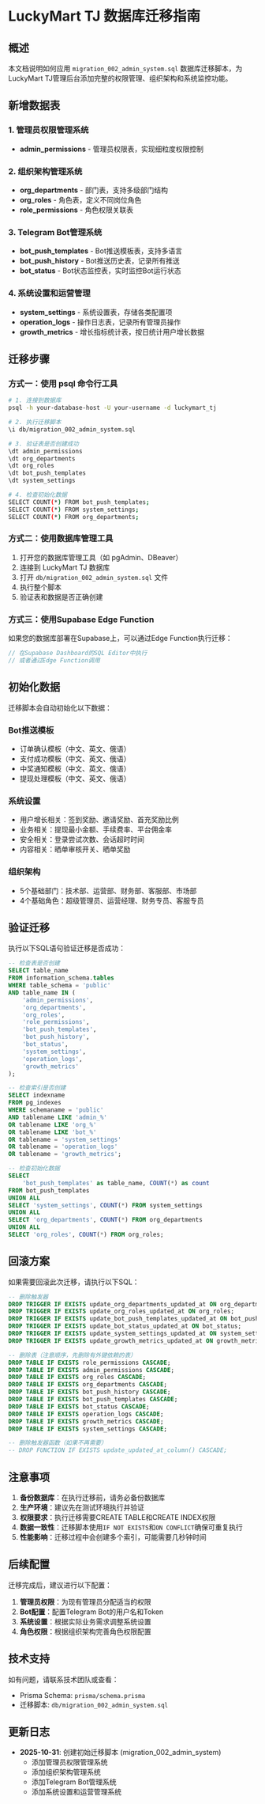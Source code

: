 # LuckyMart TJ 数据库迁移指南

## 概述

本文档说明如何应用 `migration_002_admin_system.sql` 数据库迁移脚本，为LuckyMart TJ管理后台添加完整的权限管理、组织架构和系统监控功能。

## 新增数据表

### 1. 管理员权限管理系统
- **admin_permissions** - 管理员权限表，实现细粒度权限控制

### 2. 组织架构管理系统
- **org_departments** - 部门表，支持多级部门结构
- **org_roles** - 角色表，定义不同岗位角色
- **role_permissions** - 角色权限关联表

### 3. Telegram Bot管理系统
- **bot_push_templates** - Bot推送模板表，支持多语言
- **bot_push_history** - Bot推送历史表，记录所有推送
- **bot_status** - Bot状态监控表，实时监控Bot运行状态

### 4. 系统设置和运营管理
- **system_settings** - 系统设置表，存储各类配置项
- **operation_logs** - 操作日志表，记录所有管理员操作
- **growth_metrics** - 增长指标统计表，按日统计用户增长数据

## 迁移步骤

### 方式一：使用 psql 命令行工具

```bash
# 1. 连接到数据库
psql -h your-database-host -U your-username -d luckymart_tj

# 2. 执行迁移脚本
\i db/migration_002_admin_system.sql

# 3. 验证表是否创建成功
\dt admin_permissions
\dt org_departments
\dt org_roles
\dt bot_push_templates
\dt system_settings

# 4. 检查初始化数据
SELECT COUNT(*) FROM bot_push_templates;
SELECT COUNT(*) FROM system_settings;
SELECT COUNT(*) FROM org_departments;
```

### 方式二：使用数据库管理工具

1. 打开您的数据库管理工具（如 pgAdmin、DBeaver）
2. 连接到 LuckyMart TJ 数据库
3. 打开 `db/migration_002_admin_system.sql` 文件
4. 执行整个脚本
5. 验证表和数据是否正确创建

### 方式三：使用Supabase Edge Function

如果您的数据库部署在Supabase上，可以通过Edge Function执行迁移：

```typescript
// 在Supabase Dashboard的SQL Editor中执行
// 或者通过Edge Function调用
```

## 初始化数据

迁移脚本会自动初始化以下数据：

### Bot推送模板
- 订单确认模板（中文、英文、俄语）
- 支付成功模板（中文、英文、俄语）
- 中奖通知模板（中文、英文、俄语）
- 提现处理模板（中文、英文、俄语）

### 系统设置
- 用户增长相关：签到奖励、邀请奖励、首充奖励比例
- 业务相关：提现最小金额、手续费率、平台佣金率
- 安全相关：登录尝试次数、会话超时时间
- 内容相关：晒单审核开关、晒单奖励

### 组织架构
- 5个基础部门：技术部、运营部、财务部、客服部、市场部
- 4个基础角色：超级管理员、运营经理、财务专员、客服专员

## 验证迁移

执行以下SQL语句验证迁移是否成功：

```sql
-- 检查表是否创建
SELECT table_name 
FROM information_schema.tables 
WHERE table_schema = 'public' 
AND table_name IN (
    'admin_permissions',
    'org_departments',
    'org_roles',
    'role_permissions',
    'bot_push_templates',
    'bot_push_history',
    'bot_status',
    'system_settings',
    'operation_logs',
    'growth_metrics'
);

-- 检查索引是否创建
SELECT indexname 
FROM pg_indexes 
WHERE schemaname = 'public' 
AND tablename LIKE 'admin_%' 
OR tablename LIKE 'org_%' 
OR tablename LIKE 'bot_%'
OR tablename = 'system_settings'
OR tablename = 'operation_logs'
OR tablename = 'growth_metrics';

-- 检查初始化数据
SELECT 
    'bot_push_templates' as table_name, COUNT(*) as count 
FROM bot_push_templates
UNION ALL
SELECT 'system_settings', COUNT(*) FROM system_settings
UNION ALL
SELECT 'org_departments', COUNT(*) FROM org_departments
UNION ALL
SELECT 'org_roles', COUNT(*) FROM org_roles;
```

## 回滚方案

如果需要回滚此次迁移，请执行以下SQL：

```sql
-- 删除触发器
DROP TRIGGER IF EXISTS update_org_departments_updated_at ON org_departments;
DROP TRIGGER IF EXISTS update_org_roles_updated_at ON org_roles;
DROP TRIGGER IF EXISTS update_bot_push_templates_updated_at ON bot_push_templates;
DROP TRIGGER IF EXISTS update_bot_status_updated_at ON bot_status;
DROP TRIGGER IF EXISTS update_system_settings_updated_at ON system_settings;
DROP TRIGGER IF EXISTS update_growth_metrics_updated_at ON growth_metrics;

-- 删除表（注意顺序，先删除有外键依赖的表）
DROP TABLE IF EXISTS role_permissions CASCADE;
DROP TABLE IF EXISTS admin_permissions CASCADE;
DROP TABLE IF EXISTS org_roles CASCADE;
DROP TABLE IF EXISTS org_departments CASCADE;
DROP TABLE IF EXISTS bot_push_history CASCADE;
DROP TABLE IF EXISTS bot_push_templates CASCADE;
DROP TABLE IF EXISTS bot_status CASCADE;
DROP TABLE IF EXISTS operation_logs CASCADE;
DROP TABLE IF EXISTS growth_metrics CASCADE;
DROP TABLE IF EXISTS system_settings CASCADE;

-- 删除触发器函数（如果不再需要）
-- DROP FUNCTION IF EXISTS update_updated_at_column() CASCADE;
```

## 注意事项

1. **备份数据库**：在执行迁移前，请务必备份数据库
2. **生产环境**：建议先在测试环境执行并验证
3. **权限要求**：执行迁移需要CREATE TABLE和CREATE INDEX权限
4. **数据一致性**：迁移脚本使用`IF NOT EXISTS`和`ON CONFLICT`确保可重复执行
5. **性能影响**：迁移过程中会创建多个索引，可能需要几秒钟时间

## 后续配置

迁移完成后，建议进行以下配置：

1. **管理员权限**：为现有管理员分配适当的权限
2. **Bot配置**：配置Telegram Bot的用户名和Token
3. **系统设置**：根据实际业务需求调整系统设置
4. **角色权限**：根据组织架构完善角色权限配置

## 技术支持

如有问题，请联系技术团队或查看：
- Prisma Schema: `prisma/schema.prisma`
- 迁移脚本: `db/migration_002_admin_system.sql`

## 更新日志

- **2025-10-31**: 创建初始迁移脚本 (migration_002_admin_system)
  - 添加管理员权限管理系统
  - 添加组织架构管理系统
  - 添加Telegram Bot管理系统
  - 添加系统设置和运营管理系统
